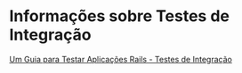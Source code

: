 # Informações sobre Testes de Integração
[Um Guia para Testar Aplicações Rails - Testes de Integração](http://guias.rubyonrails.com.br.s3-website-us-east-1.amazonaws.com/testing.html#testes-de-integrao)
